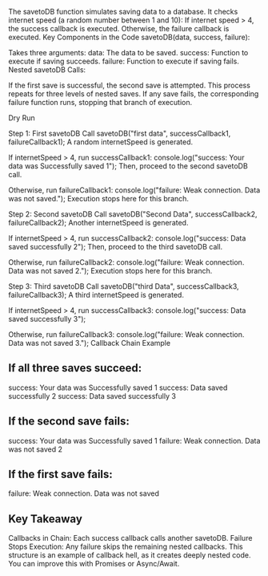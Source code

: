 The savetoDB function simulates saving data to a database.
It checks internet speed (a random number between 1 and 10):
If internet speed > 4, the success callback is executed.
Otherwise, the failure callback is executed.
Key Components in the Code
savetoDB(data, success, failure):

Takes three arguments:
data: The data to be saved.
success: Function to execute if saving succeeds.
failure: Function to execute if saving fails.
Nested savetoDB Calls:

If the first save is successful, the second save is attempted.
This process repeats for three levels of nested saves.
If any save fails, the corresponding failure function runs, stopping that branch of execution.


Dry Run

Step 1: First savetoDB Call
savetoDB("first data", successCallback1, failureCallback1);
A random internetSpeed is generated.

If internetSpeed > 4, run successCallback1:
console.log("success: Your data was Successfully saved 1");
Then, proceed to the second savetoDB call.

Otherwise, run failureCallback1:
console.log("failure: Weak connection. Data was not saved.");
Execution stops here for this branch.

Step 2: Second savetoDB Call
savetoDB("Second Data", successCallback2, failureCallback2);
Another internetSpeed is generated.

If internetSpeed > 4, run successCallback2:
console.log("success: Data saved successfully 2");
Then, proceed to the third savetoDB call.

Otherwise, run failureCallback2:
console.log("failure: Weak connection. Data was not saved 2.");
Execution stops here for this branch.

Step 3: Third savetoDB Call
savetoDB("third Data", successCallback3, failureCallback3);
A third internetSpeed is generated.


If internetSpeed > 4, run successCallback3:
console.log("success: Data saved successfully 3");

Otherwise, run failureCallback3:
console.log("failure: Weak connection. Data was not saved 3.");
Callback Chain Example


## If all three saves succeed:
success: Your data was Successfully saved 1
success: Data saved successfully 2
success: Data saved successfully 3


## If the second save fails:
success: Your data was Successfully saved 1
failure: Weak connection. Data was not saved 2

## If the first save fails:
failure: Weak connection. Data was not saved


## Key Takeaway
Callbacks in Chain: Each success callback calls another savetoDB.
Failure Stops Execution: Any failure skips the remaining nested callbacks.
This structure is an example of callback hell, as it creates deeply nested code. You can improve this with Promises or Async/Await.